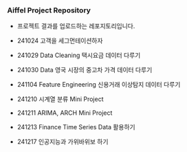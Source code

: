 ### Aiffel Project Repository

* 프로젝트 결과를 업로드하는 레포지토리입니다.

* 241024 고객을 세그먼테이션하자
* 241029 Data Cleaning 택시요금 데이터 다루기
* 241030 Data 영국 시장의 중고차 가격 데이터 다루기
* 241104 Feature Engineering 신용거래 이상탐지 데이터 다루기
* 241210 시계열 분류 Mini Project
* 241211 ARIMA, ARCH Mini Project
* 241213 Finance Time Series Data 활용하기
* 241217 인공지능과 가위바위보 하기
